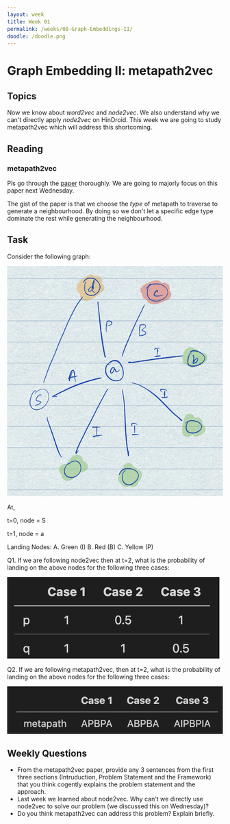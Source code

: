 ```yaml
---
layout: week
title: Week 01
permalink: /weeks/08-Graph-Embeddings-II/
doodle: /doodle.png
---
```


# Graph Embedding II: metapath2vec

## Topics

Now we know about *word2vec* and *node2vec*. We also understand why we can't directly apply *node2vec* on HinDroid. This week we are going to study metapath2vec which will address this shortcoming.

## Reading

### metapath2vec
Pls go through the [paper](https://ericdongyx.github.io/papers/KDD17-dong-chawla-swami-metapath2vec.pdf) thoroughly. We are going to majorly focus on this paper next Wednesday.

The gist of the paper is that we choose the *type* of metapath to traverse to generate a neighbourhood. By doing so we don't let a specific edge type dominate the rest while generating the neighbourhood.


## Task
Consider the following graph:

<img src="./metapath2vec.png" alt="Graph" class="inline"/>

At, 

t=0, node = S

t=1, node = a

Landing Nodes:
A. Green (I)
B. Red (B)
C. Yellow (P)

Q1. If we are following node2vec then at t=2, what is the probability of landing on the above nodes for the following three cases:

<img src="./node2vec.png" alt="" class="inline"/>


Q2. If we are following metapath2vec, then at t=2, what is the probability of landing on the above nodes for the following three cases:

<img src="./mp2vec.png" alt="" class="inline"/>


## Weekly Questions

* From the metapath2vec paper, provide any 3 sentences from the first three sections (Intruduction, Problem Statement and the Framework) that you think cogently explains the problem statement and the approach.
* Last week we learned about node2vec. Why can't we directly use node2vec to solve our problem (we discussed this on Wednesday)?
* Do you think metapath2vec can address this problem? Explain briefly.